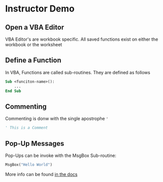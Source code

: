 # Instructor Demo

## Open a VBA Editor
VBA Editor's are workbook specific. All saved functions exist on either the workbook or the worksheet

## Define a Function
In VBA, Functions are called sub-routines. They are defined as follows

```vb
Sub <funciton-name>():
    ...
End Sub
```

## Commenting
Commenting is donw with the single apostrophe `'`

```vb
' This is a Comment
```

## Pop-Up Messages
Pop-Ups can be invoke with the MsgBox Sub-routine:

```vb
MsgBox("Hello World")
```

More info can be found [in the docs](https://docs.microsoft.com/en-us/office/vba/language/reference/user-interface-help/msgbox-function)

